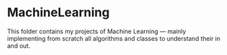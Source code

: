 # MachineLearning
This folder contains my projects of Machine Learning — mainly implementing from scratch all algorithms and classes to understand their in and out. 

